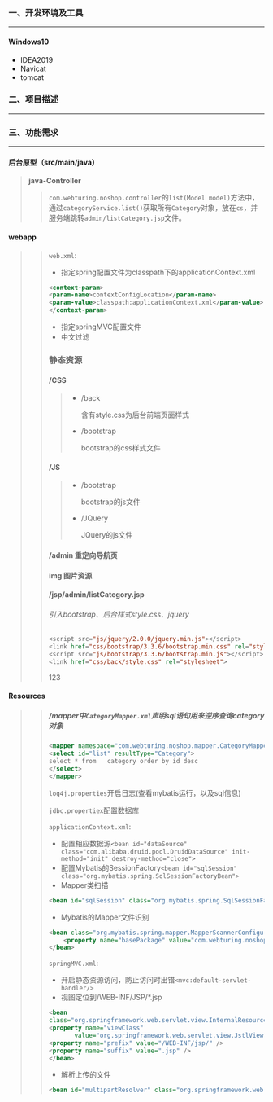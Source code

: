 ### 一、开发环境及工具

---

#### Windows10

- IDEA2019
- Navicat
- tomcat

### 二、项目描述

---





### 三、功能需求

---

#### 后台原型（src/main/java）

> **java-Controller**
>
> > `com.webturing.noshop.controller`的`list(Model model)`方法中，通过`categoryService.list()`获取所有`Category`对象，放在`cs`，并服务端跳转`admin/listCategory.jsp`文件。
>



#### webapp

>
>> `web.xml`:
>>
>> + 指定spring配置文件为classpath下的applicationContext.xml
>>
>> ```xml
>> <context-param>
>> <param-name>contextConfigLocation</param-name>
>> <param-value>classpath:applicationContext.xml</param-value>
>> </context-param>
>> ```
>>
>> + 指定springMVC配置文件
>> + 中文过滤
>>
>> 
>>
>> ### 静态资源
>>
>> #### /CSS
>>
>> > - /back
>> >
>> >   含有style.css为后台前端页面样式
>> >
>> > - /bootstrap
>> >
>> >   bootstrap的css样式文件
>>
>> 
>>
>> #### /JS
>>
>> > + /bootstrap
>> >
>> >     bootstrap的js文件
>> >
>> > + /JQuery
>> >
>> >     JQuery的js文件
>>
>> 
>>
>> #### /admin 重定向导航页
>>
>> #### img 图片资源
>>
>> #### /jsp/admin/listCategory.jsp
>>
>> ###### 引入bootstrap、后台样式style.css、jquery
>>
>> ```jsp
>> <script src="js/jquery/2.0.0/jquery.min.js"></script>
>> <link href="css/bootstrap/3.3.6/bootstrap.min.css" rel="stylesheet">
>> <script src="js/bootstrap/3.3.6/bootstrap.min.js"></script>
>> <link href="css/back/style.css" rel="stylesheet">
>> ```
>> 123

#### Resources

> > ##### /mapper中`CategoryMapper.xml`声明sql语句用来逆序查询category对象
> >
> > ```xml
> > <mapper namespace="com.webturing.noshop.mapper.CategoryMapper">
> > <select id="list" resultType="Category">
> > select * from   category order by id desc
> > </select>
> > </mapper>
> > ```
> >
> > 
> >
> > `log4j.properties`开启日志(查看mybatis运行，以及sql信息)
> >
> > 
> >
> > `jdbc.propertiex`配置数据库
> >
> > 
> >
> > `applicationContext.xml`: 
> >
> > - 配置相应数据源```<bean id="dataSource" class="com.alibaba.druid.pool.DruidDataSource" init-method="init" destroy-method="close">```
> > - 配置Mybatis的SessionFactory```<bean id="sqlSession" class="org.mybatis.spring.SqlSessionFactoryBean">```
> > - Mapper类扫描
> >
> > ```xml
> > <bean id="sqlSession" class="org.mybatis.spring.SqlSessionFactoryBean">
> > ```
> >
> > + Mybatis的Mapper文件识别
> >
> > ```xml
> > <bean class="org.mybatis.spring.mapper.MapperScannerConfigurer">
> >     <property name="basePackage" value="com.webturing.noshop.mapper"/>
> > </bean>
> > ```
> >
> > `springMVC.xml`:
> >
> > - 开启静态资源访问，防止访问时出错`<mvc:default-servlet-handler/>`
> > - 视图定位到/WEB-INF/JSP/*.jsp
> >
> > ```xml
> > <bean
> > class="org.springframework.web.servlet.view.InternalResourceViewResolver">
> > <property name="viewClass"
> >        value="org.springframework.web.servlet.view.JstlView" />
> > <property name="prefix" value="/WEB-INF/jsp/" />
> > <property name="suffix" value=".jsp" />
> > </bean>
> > ```
> >
> > - 解析上传的文件
> >
> > ```xml
> > <bean id="multipartResolver" class="org.springframework.web.multipart.commons.CommonsMultipartResolver"/>
> > ```
> >
> > 
>